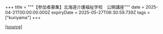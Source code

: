 +++
title = """【参加者募集】北海道介護福祉学校　公開講座"""
date = 2025-04-21T00:00:00.000Z
expiryDate = 2025-05-27T06:30:59.739Z
tags = ["kuriyama"]
+++


[[source]](https://www.town.kuriyama.hokkaido.jp/site/kaigofukushi/27542.html)

